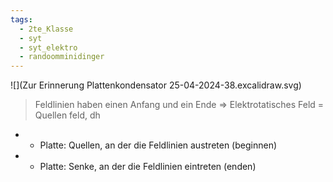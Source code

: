 ```yaml
---
tags:
  - 2te_Klasse
  - syt
  - syt_elektro
  - randoomminidinger
---
```

![](Zur Erinnerung Plattenkondensator 25-04-2024-38.excalidraw.svg)
> Feldlinien haben einen Anfang und ein Ende ⇒ Elektrotatisches Feld = Quellen feld, dh

+ + Platte: Quellen, an der die Feldlinien austreten (beginnen)
+ - Platte: Senke, an der die Feldlinien eintreten (enden) 